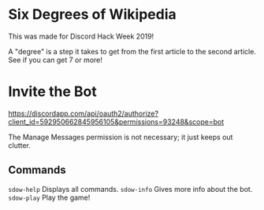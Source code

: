 # Six Degrees of Wikipedia
This was made for Discord Hack Week 2019!

A "degree" is a step it takes to get from the first article to the second article.
See if you can get 7 or more!

# Invite the Bot
https://discordapp.com/api/oauth2/authorize?client_id=592950662845956105&permissions=93248&scope=bot

The Manage Messages permission is not necessary; it just keeps out clutter.

## Commands
`sdow-help` Displays all commands.
`sdow-info` Gives more info about the bot.
`sdow-play` Play the game!
